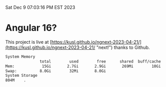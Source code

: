 Sat Dec  9 07:03:16 PM EST 2023

# Angular 16?


This project is live at [https://kusl.github.io/ngnext-2023-04-21/](https://kusl.github.io/ngnext-2023-04-21/ "next!") thanks to Github.

```bash
System Memory
               total        used        free      shared  buff/cache   available
Mem:            15Gi       2.7Gi       2.9Gi       269Mi        10Gi        12Gi
Swap:          8.0Gi        32Mi       8.0Gi
System Storage
804M	.
```
```bash
